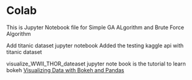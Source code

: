 # Colab
This is Jupyter Notebook file for Simple GA ALgorithm and Brute Force Algorithm

Add titanic dataset jupyter notebook
Added the testing kaggle api with titanic dataset

visualize_WWII_THOR_dateaset jupyter note book is the tutorial to learn bokeh 
[Visualizing Data with Bokeh and Pandas](https://programminghistorian.org/en/lessons/visualizing-with-bokeh#overview)
